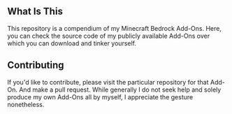 
## What Is This

This repository is a compendium of my Minecraft Bedrock Add-Ons. Here, you can check the source code of my publicly available Add-Ons over which you can download and tinker yourself.

## Contributing

If you'd like to contribute, please visit the particular repository for that Add-On. And make a pull request. While generally I do not seek help and solely produce my own Add-Ons all by myself, I appreciate the gesture nonetheless.
